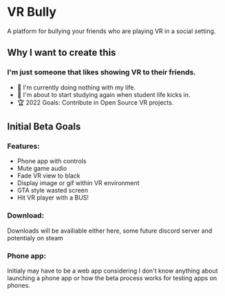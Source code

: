 # VR Bully
A platform for bullying your friends who are playing VR in a social setting.


## Why I want to create this
### I'm just someone that likes showing VR to their friends.
- 🌿 I'm currently doing nothing with my life.
- 💯 I'm about to start studying again when student life kicks in.
- 🏆 2022 Goals: Contribute in Open Source VR projects.

## Initial Beta Goals

### Features:
- Phone app with controls
- Mute game audio
- Fade VR view to black
- Display image or gif within VR environment
- GTA style wasted screen
- Hit VR player with a BUS!

### Download:
Downloads will be availiable either here, some future discord server and potentialy on steam

### Phone app:
Initialy may have to be a web app considering I don't know anything about launching a phone app or how the beta process works for testing apps on phones.
